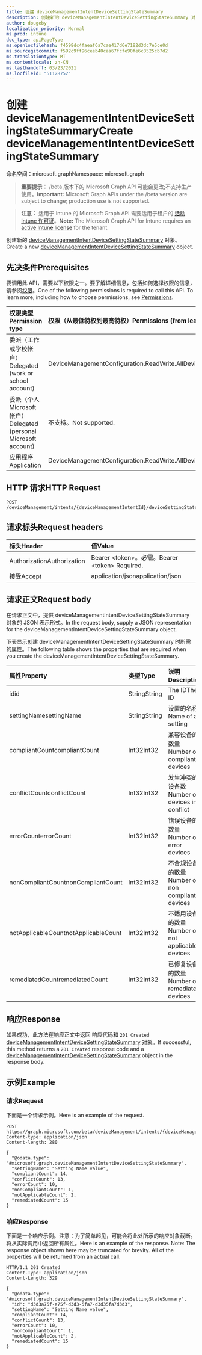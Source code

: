 ```yaml
---
title: 创建 deviceManagementIntentDeviceSettingStateSummary
description: 创建新的 deviceManagementIntentDeviceSettingStateSummary 对象。
author: dougeby
localization_priority: Normal
ms.prod: intune
doc_type: apiPageType
ms.openlocfilehash: f4598dc4faeaf6a7cae417d6e7182d3dc7e5ce0d
ms.sourcegitcommit: f592c9ff96ceeb40caa67fcfe90fe6c8525cb7d2
ms.translationtype: MT
ms.contentlocale: zh-CN
ms.lasthandoff: 03/23/2021
ms.locfileid: "51128752"
---
```

# <a name="create-devicemanagementintentdevicesettingstatesummary"></a><span data-ttu-id="1fd28-103">创建 deviceManagementIntentDeviceSettingStateSummary</span><span class="sxs-lookup"><span data-stu-id="1fd28-103">Create deviceManagementIntentDeviceSettingStateSummary</span></span>

<span data-ttu-id="1fd28-104">命名空间：microsoft.graph</span><span class="sxs-lookup"><span data-stu-id="1fd28-104">Namespace: microsoft.graph</span></span>

> <span data-ttu-id="1fd28-105">**重要提示：** /beta 版本下的 Microsoft Graph API 可能会更改;不支持生产使用。</span><span class="sxs-lookup"><span data-stu-id="1fd28-105">**Important:** Microsoft Graph APIs under the /beta version are subject to change; production use is not supported.</span></span>

> <span data-ttu-id="1fd28-106">**注意：** 适用于 Intune 的 Microsoft Graph API 需要适用于租户的 [活动 Intune 许可证](https://go.microsoft.com/fwlink/?linkid=839381)。</span><span class="sxs-lookup"><span data-stu-id="1fd28-106">**Note:** The Microsoft Graph API for Intune requires an [active Intune license](https://go.microsoft.com/fwlink/?linkid=839381) for the tenant.</span></span>

<span data-ttu-id="1fd28-107">创建新的 [deviceManagementIntentDeviceSettingStateSummary](../resources/intune-deviceintent-devicemanagementintentdevicesettingstatesummary.md) 对象。</span><span class="sxs-lookup"><span data-stu-id="1fd28-107">Create a new [deviceManagementIntentDeviceSettingStateSummary](../resources/intune-deviceintent-devicemanagementintentdevicesettingstatesummary.md) object.</span></span>

## <a name="prerequisites"></a><span data-ttu-id="1fd28-108">先决条件</span><span class="sxs-lookup"><span data-stu-id="1fd28-108">Prerequisites</span></span>
<span data-ttu-id="1fd28-p101">要调用此 API，需要以下权限之一。要了解详细信息，包括如何选择权限的信息，请参阅[权限](/graph/permissions-reference)。</span><span class="sxs-lookup"><span data-stu-id="1fd28-p101">One of the following permissions is required to call this API. To learn more, including how to choose permissions, see [Permissions](/graph/permissions-reference).</span></span>

|<span data-ttu-id="1fd28-111">权限类型</span><span class="sxs-lookup"><span data-stu-id="1fd28-111">Permission type</span></span>|<span data-ttu-id="1fd28-112">权限（从最低特权到最高特权）</span><span class="sxs-lookup"><span data-stu-id="1fd28-112">Permissions (from least to most privileged)</span></span>|
|:---|:---|
|<span data-ttu-id="1fd28-113">委派（工作或学校帐户）</span><span class="sxs-lookup"><span data-stu-id="1fd28-113">Delegated (work or school account)</span></span>|<span data-ttu-id="1fd28-114">DeviceManagementConfiguration.ReadWrite.All</span><span class="sxs-lookup"><span data-stu-id="1fd28-114">DeviceManagementConfiguration.ReadWrite.All</span></span>|
|<span data-ttu-id="1fd28-115">委派（个人 Microsoft 帐户）</span><span class="sxs-lookup"><span data-stu-id="1fd28-115">Delegated (personal Microsoft account)</span></span>|<span data-ttu-id="1fd28-116">不支持。</span><span class="sxs-lookup"><span data-stu-id="1fd28-116">Not supported.</span></span>|
|<span data-ttu-id="1fd28-117">应用程序</span><span class="sxs-lookup"><span data-stu-id="1fd28-117">Application</span></span>|<span data-ttu-id="1fd28-118">DeviceManagementConfiguration.ReadWrite.All</span><span class="sxs-lookup"><span data-stu-id="1fd28-118">DeviceManagementConfiguration.ReadWrite.All</span></span>|

## <a name="http-request"></a><span data-ttu-id="1fd28-119">HTTP 请求</span><span class="sxs-lookup"><span data-stu-id="1fd28-119">HTTP Request</span></span>
<!-- {
  "blockType": "ignored"
}
-->
``` http
POST /deviceManagement/intents/{deviceManagementIntentId}/deviceSettingStateSummaries
```

## <a name="request-headers"></a><span data-ttu-id="1fd28-120">请求标头</span><span class="sxs-lookup"><span data-stu-id="1fd28-120">Request headers</span></span>
|<span data-ttu-id="1fd28-121">标头</span><span class="sxs-lookup"><span data-stu-id="1fd28-121">Header</span></span>|<span data-ttu-id="1fd28-122">值</span><span class="sxs-lookup"><span data-stu-id="1fd28-122">Value</span></span>|
|:---|:---|
|<span data-ttu-id="1fd28-123">Authorization</span><span class="sxs-lookup"><span data-stu-id="1fd28-123">Authorization</span></span>|<span data-ttu-id="1fd28-124">Bearer &lt;token&gt;。必需。</span><span class="sxs-lookup"><span data-stu-id="1fd28-124">Bearer &lt;token&gt; Required.</span></span>|
|<span data-ttu-id="1fd28-125">接受</span><span class="sxs-lookup"><span data-stu-id="1fd28-125">Accept</span></span>|<span data-ttu-id="1fd28-126">application/json</span><span class="sxs-lookup"><span data-stu-id="1fd28-126">application/json</span></span>|

## <a name="request-body"></a><span data-ttu-id="1fd28-127">请求正文</span><span class="sxs-lookup"><span data-stu-id="1fd28-127">Request body</span></span>
<span data-ttu-id="1fd28-128">在请求正文中，提供 deviceManagementIntentDeviceSettingStateSummary 对象的 JSON 表示形式。</span><span class="sxs-lookup"><span data-stu-id="1fd28-128">In the request body, supply a JSON representation for the deviceManagementIntentDeviceSettingStateSummary object.</span></span>

<span data-ttu-id="1fd28-129">下表显示创建 deviceManagementIntentDeviceSettingStateSummary 时所需的属性。</span><span class="sxs-lookup"><span data-stu-id="1fd28-129">The following table shows the properties that are required when you create the deviceManagementIntentDeviceSettingStateSummary.</span></span>

|<span data-ttu-id="1fd28-130">属性</span><span class="sxs-lookup"><span data-stu-id="1fd28-130">Property</span></span>|<span data-ttu-id="1fd28-131">类型</span><span class="sxs-lookup"><span data-stu-id="1fd28-131">Type</span></span>|<span data-ttu-id="1fd28-132">说明</span><span class="sxs-lookup"><span data-stu-id="1fd28-132">Description</span></span>|
|:---|:---|:---|
|<span data-ttu-id="1fd28-133">id</span><span class="sxs-lookup"><span data-stu-id="1fd28-133">id</span></span>|<span data-ttu-id="1fd28-134">String</span><span class="sxs-lookup"><span data-stu-id="1fd28-134">String</span></span>|<span data-ttu-id="1fd28-135">The ID</span><span class="sxs-lookup"><span data-stu-id="1fd28-135">The ID</span></span>|
|<span data-ttu-id="1fd28-136">settingName</span><span class="sxs-lookup"><span data-stu-id="1fd28-136">settingName</span></span>|<span data-ttu-id="1fd28-137">String</span><span class="sxs-lookup"><span data-stu-id="1fd28-137">String</span></span>|<span data-ttu-id="1fd28-138">设置的名称</span><span class="sxs-lookup"><span data-stu-id="1fd28-138">Name of a setting</span></span>|
|<span data-ttu-id="1fd28-139">compliantCount</span><span class="sxs-lookup"><span data-stu-id="1fd28-139">compliantCount</span></span>|<span data-ttu-id="1fd28-140">Int32</span><span class="sxs-lookup"><span data-stu-id="1fd28-140">Int32</span></span>|<span data-ttu-id="1fd28-141">兼容设备的数量</span><span class="sxs-lookup"><span data-stu-id="1fd28-141">Number of compliant devices</span></span>|
|<span data-ttu-id="1fd28-142">conflictCount</span><span class="sxs-lookup"><span data-stu-id="1fd28-142">conflictCount</span></span>|<span data-ttu-id="1fd28-143">Int32</span><span class="sxs-lookup"><span data-stu-id="1fd28-143">Int32</span></span>|<span data-ttu-id="1fd28-144">发生冲突的设备数</span><span class="sxs-lookup"><span data-stu-id="1fd28-144">Number of devices in conflict</span></span>|
|<span data-ttu-id="1fd28-145">errorCount</span><span class="sxs-lookup"><span data-stu-id="1fd28-145">errorCount</span></span>|<span data-ttu-id="1fd28-146">Int32</span><span class="sxs-lookup"><span data-stu-id="1fd28-146">Int32</span></span>|<span data-ttu-id="1fd28-147">错误设备的数量</span><span class="sxs-lookup"><span data-stu-id="1fd28-147">Number of error devices</span></span>|
|<span data-ttu-id="1fd28-148">nonCompliantCount</span><span class="sxs-lookup"><span data-stu-id="1fd28-148">nonCompliantCount</span></span>|<span data-ttu-id="1fd28-149">Int32</span><span class="sxs-lookup"><span data-stu-id="1fd28-149">Int32</span></span>|<span data-ttu-id="1fd28-150">不合规设备的数量</span><span class="sxs-lookup"><span data-stu-id="1fd28-150">Number of non compliant devices</span></span>|
|<span data-ttu-id="1fd28-151">notApplicableCount</span><span class="sxs-lookup"><span data-stu-id="1fd28-151">notApplicableCount</span></span>|<span data-ttu-id="1fd28-152">Int32</span><span class="sxs-lookup"><span data-stu-id="1fd28-152">Int32</span></span>|<span data-ttu-id="1fd28-153">不适用设备的数量</span><span class="sxs-lookup"><span data-stu-id="1fd28-153">Number of not applicable devices</span></span>|
|<span data-ttu-id="1fd28-154">remediatedCount</span><span class="sxs-lookup"><span data-stu-id="1fd28-154">remediatedCount</span></span>|<span data-ttu-id="1fd28-155">Int32</span><span class="sxs-lookup"><span data-stu-id="1fd28-155">Int32</span></span>|<span data-ttu-id="1fd28-156">已修复设备的数量</span><span class="sxs-lookup"><span data-stu-id="1fd28-156">Number of remediated devices</span></span>|



## <a name="response"></a><span data-ttu-id="1fd28-157">响应</span><span class="sxs-lookup"><span data-stu-id="1fd28-157">Response</span></span>
<span data-ttu-id="1fd28-158">如果成功，此方法在响应正文中返回 响应代码和 `201 Created` [deviceManagementIntentDeviceSettingStateSummary](../resources/intune-deviceintent-devicemanagementintentdevicesettingstatesummary.md) 对象。</span><span class="sxs-lookup"><span data-stu-id="1fd28-158">If successful, this method returns a `201 Created` response code and a [deviceManagementIntentDeviceSettingStateSummary](../resources/intune-deviceintent-devicemanagementintentdevicesettingstatesummary.md) object in the response body.</span></span>

## <a name="example"></a><span data-ttu-id="1fd28-159">示例</span><span class="sxs-lookup"><span data-stu-id="1fd28-159">Example</span></span>

### <a name="request"></a><span data-ttu-id="1fd28-160">请求</span><span class="sxs-lookup"><span data-stu-id="1fd28-160">Request</span></span>
<span data-ttu-id="1fd28-161">下面是一个请求示例。</span><span class="sxs-lookup"><span data-stu-id="1fd28-161">Here is an example of the request.</span></span>
``` http
POST https://graph.microsoft.com/beta/deviceManagement/intents/{deviceManagementIntentId}/deviceSettingStateSummaries
Content-type: application/json
Content-length: 280

{
  "@odata.type": "#microsoft.graph.deviceManagementIntentDeviceSettingStateSummary",
  "settingName": "Setting Name value",
  "compliantCount": 14,
  "conflictCount": 13,
  "errorCount": 10,
  "nonCompliantCount": 1,
  "notApplicableCount": 2,
  "remediatedCount": 15
}
```

### <a name="response"></a><span data-ttu-id="1fd28-162">响应</span><span class="sxs-lookup"><span data-stu-id="1fd28-162">Response</span></span>
<span data-ttu-id="1fd28-p102">下面是一个响应示例。注意：为了简单起见，可能会将此处所示的响应对象截断。将从实际调用中返回所有属性。</span><span class="sxs-lookup"><span data-stu-id="1fd28-p102">Here is an example of the response. Note: The response object shown here may be truncated for brevity. All of the properties will be returned from an actual call.</span></span>
``` http
HTTP/1.1 201 Created
Content-Type: application/json
Content-Length: 329

{
  "@odata.type": "#microsoft.graph.deviceManagementIntentDeviceSettingStateSummary",
  "id": "d3d3a75f-a75f-d3d3-5fa7-d3d35fa7d3d3",
  "settingName": "Setting Name value",
  "compliantCount": 14,
  "conflictCount": 13,
  "errorCount": 10,
  "nonCompliantCount": 1,
  "notApplicableCount": 2,
  "remediatedCount": 15
}
```




